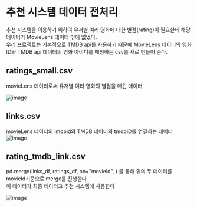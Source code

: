 # 추천 시스템 데이터 전처리

추천 시스템을 이용하기 위하여 유저별 여러 영화에 대한 별점(rating)이 필요한데 해당 데이터가 MovieLens 데이터 밖에 없었다.   
우리 프로젝트는 기본적으로 TMDB api를 사용하기 때문에 MovieLens 데이터의 영화 ID와 TMDB api 데이터의 영화 아이디를 매칭하는 csv를 새로 만들어 준다.

##  ratings_small.csv 

movieLens 데이터로써 유저별 여러 영화의 별점을 매긴 데이터

![image](https://user-images.githubusercontent.com/11794584/188097338-96b47be2-4c02-41e6-bed7-6616016e1f30.png)

## links.csv     
movieLens 데이터의 imdbid와 TMDB 데이터의 tmdbID를 연결하는 데이터    
![image](https://user-images.githubusercontent.com/11794584/188097500-3c2d48ab-1b35-4c5a-86fe-a15ee4ce6402.png)


## rating_tmdb_link.csv

pd.merge(links_df, ratings_df, on="movieId", ) 를 통해 위의 두 데이터를 movieId기준으로 merge를 진행한다   
이 데이터가 최종 데이터고 추천 시스템에 사용한다

![image](https://user-images.githubusercontent.com/11794584/188098667-3df744c3-6541-4f37-904d-e1111cfda6f6.png)
